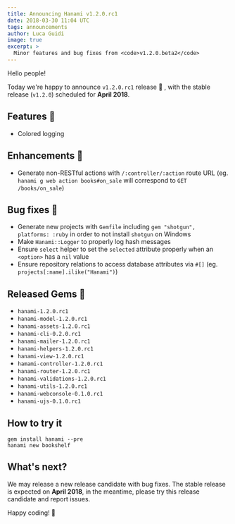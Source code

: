 ```yaml
---
title: Announcing Hanami v1.2.0.rc1
date: 2018-03-30 11:04 UTC
tags: announcements
author: Luca Guidi
image: true
excerpt: >
  Minor features and bug fixes from <code>v1.2.0.beta2</code>
---
```


Hello people!

Today we're happy to announce `v1.2.0.rc1` release 🙌 , with the stable release (`v1.2.0`) scheduled for **April 2018**.

## Features 🍎

- Colored logging

## Enhancements 🍰

- Generate non-RESTful actions with `/:controller/:action` route URL (eg. `hanami g web action books#on_sale` will correspond to `GET /books/on_sale`)

## Bug fixes 🐛

- Generate new projects with `Gemfile` including `gem "shotgun", platforms: :ruby` in order to not install `shotgun` on Windows
- Make `Hanami::Logger` to properly log hash messages
- Ensure `select` helper to set the `selected` attribute properly when an `<option>` has a `nil` value
- Ensure repository relations to access database attributes via `#[]` (eg. `projects[:name].ilike("Hanami")`)

## Released Gems 💎

- `hanami-1.2.0.rc1`
- `hanami-model-1.2.0.rc1`
- `hanami-assets-1.2.0.rc1`
- `hanami-cli-0.2.0.rc1`
- `hanami-mailer-1.2.0.rc1`
- `hanami-helpers-1.2.0.rc1`
- `hanami-view-1.2.0.rc1`
- `hamami-controller-1.2.0.rc1`
- `hanami-router-1.2.0.rc1`
- `hanami-validations-1.2.0.rc1`
- `hanami-utils-1.2.0.rc1`
- `hanami-webconsole-0.1.0.rc1`
- `hanami-ujs-0.1.0.rc1`

## How to try it

```shell
gem install hanami --pre
hanami new bookshelf
```

## What's next?

We may release a new release candidate with bug fixes.
The stable release is expected on **April 2018**, in the meantime, please try this release candidate and report issues.

Happy coding! 🌸
